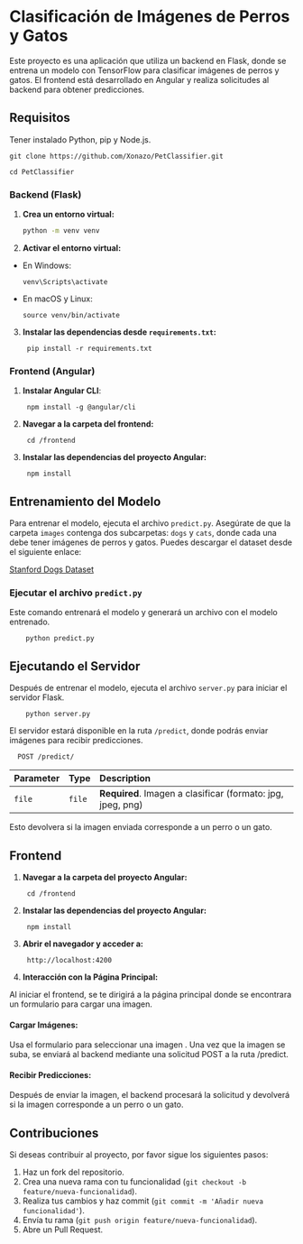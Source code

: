 # Clasificación de Imágenes de Perros y Gatos

Este proyecto es una aplicación que utiliza un backend en Flask, donde se entrena un modelo con TensorFlow para clasificar imágenes de perros y gatos. El frontend está desarrollado en Angular y realiza solicitudes al backend para obtener predicciones.


## Requisitos

Tener instalado Python, pip y Node.js. 

    git clone https://github.com/Xonazo/PetClassifier.git

    cd PetClassifier

### Backend (Flask)

1. **Crea un entorno virtual:**

   ```bash
   python -m venv venv


2. **Activar el entorno virtual:**

- En Windows:

  ```
  venv\Scripts\activate
  ```

- En macOS y Linux:

  ```
  source venv/bin/activate
  ```


3. **Instalar las dependencias desde `requirements.txt`:**

        pip install -r requirements.txt


### Frontend (Angular)

1. **Instalar Angular CLI**:

        npm install -g @angular/cli


2. **Navegar a la carpeta del frontend:**

        cd /frontend


3. **Instalar las dependencias del proyecto Angular:**

        npm install


## Entrenamiento del Modelo

Para entrenar el modelo, ejecuta el archivo `predict.py`. Asegúrate de que la carpeta `images` contenga dos subcarpetas: `dogs` y `cats`, donde cada una debe tener imágenes de perros y gatos. Puedes descargar el dataset desde el siguiente enlace:

[Stanford Dogs Dataset](https://www.kaggle.com/datasets/jessicali9530/stanford-dogs-dataset)

### Ejecutar el archivo `predict.py`
Este comando entrenará el modelo y generará un archivo con el modelo entrenado.

        python predict.py



## Ejecutando el Servidor

Después de entrenar el modelo, ejecuta el archivo `server.py` para iniciar el servidor Flask.

        python server.py


El servidor estará disponible en la ruta `/predict`, donde podrás enviar imágenes para recibir predicciones.


```http
  POST /predict/
```

| Parameter | Type     | Description                       |
| :-------- | :------- | :-------------------------------- |
| `file`      | `file` | **Required**. Imagen a clasificar (formato: jpg, jpeg, png) |

Esto devolvera si la imagen enviada corresponde a un perro o un gato.



## Frontend

1. **Navegar a la carpeta del proyecto Angular:**

        cd /frontend


2. **Instalar las dependencias del proyecto Angular:**

        npm install

3. **Abrir el navegador y acceder a:**

        http://localhost:4200

4. **Interacción con la Página Principal:**

Al iniciar el frontend, se te dirigirá a la página principal donde se encontrara un formulario para cargar una imagen.

#### Cargar Imágenes:

Usa el formulario para seleccionar una imagen .
Una vez que la imagen se suba, se enviará al backend mediante una solicitud POST a la ruta /predict.
#### Recibir Predicciones:

Después de enviar la imagen, el backend procesará la solicitud y devolverá si la imagen corresponde a un perro o un gato.


## Contribuciones

Si deseas contribuir al proyecto, por favor sigue los siguientes pasos:

1. Haz un fork del repositorio.
2. Crea una nueva rama con tu funcionalidad (`git checkout -b feature/nueva-funcionalidad`).
3. Realiza tus cambios y haz commit (`git commit -m 'Añadir nueva funcionalidad'`).
4. Envía tu rama (`git push origin feature/nueva-funcionalidad`).
5. Abre un Pull Request.


